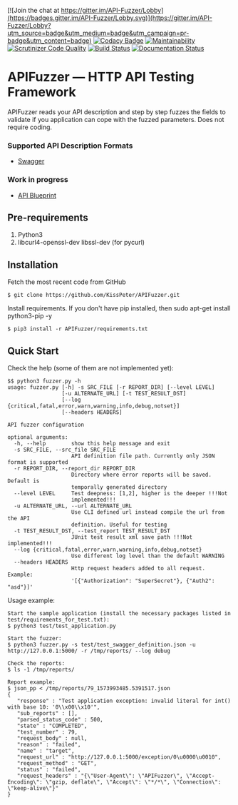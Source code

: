 [![Join the chat at https://gitter.im/API-Fuzzer/Lobby](https://badges.gitter.im/API-Fuzzer/Lobby.svg)](https://gitter.im/API-Fuzzer/Lobby?utm_source=badge&utm_medium=badge&utm_campaign=pr-badge&utm_content=badge)
[![Codacy Badge](https://api.codacy.com/project/badge/Grade/eab6434d9bd742e3880d8f589a9cc0a6)](https://www.codacy.com/app/KissPeter/APIFuzzer?utm_source=github.com&utm_medium=referral&utm_content=KissPeter/APIFuzzer&utm_campaign=badger)
[![Maintainability](https://api.codeclimate.com/v1/badges/bfc9bda00deb5002b665/maintainability)](https://codeclimate.com/github/KissPeter/APIFuzzer/maintainability)
[![Scrutinizer Code Quality](https://scrutinizer-ci.com/g/KissPeter/APIFuzzer/badges/quality-score.png?b=master)](https://scrutinizer-ci.com/g/KissPeter/APIFuzzer/?branch=master)
[![Build Status](https://travis-ci.org/KissPeter/APIFuzzer.svg?branch=master)](https://travis-ci.org/KissPeter/APIFuzzer)
[![Documentation Status](https://readthedocs.org/projects/apifuzzer/badge/?version=latest)](https://apifuzzer.readthedocs.io/)

# APIFuzzer — HTTP API Testing Framework


APIFuzzer reads your API description and step by step fuzzes the fields to validate 
if you application can cope with the fuzzed parameters. Does not require coding.

### Supported API Description Formats

- [Swagger][]

### Work in progress
- [API Blueprint][]

## Pre-requirements
1. Python3
2. libcurl4-openssl-dev libssl-dev (for pycurl)

## Installation

Fetch the most recent code from GitHub
```
$ git clone https://github.com/KissPeter/APIFuzzer.git
```
Install requirements. If you don't have pip installed, then sudo apt-get install python3-pip -y 
```
$ pip3 install -r APIFuzzer/requirements.txt
```

## Quick Start
Check the help (some of them are not implemented yet):
```
$$ python3 fuzzer.py -h
usage: fuzzer.py [-h] -s SRC_FILE [-r REPORT_DIR] [--level LEVEL]
                 [-u ALTERNATE_URL] [-t TEST_RESULT_DST]
                 [--log {critical,fatal,error,warn,warning,info,debug,notset}]
                 [--headers HEADERS]

API fuzzer configuration

optional arguments:
  -h, --help        show this help message and exit
  -s SRC_FILE, --src_file SRC_FILE
                    API definition file path. Currently only JSON format is supported
  -r REPORT_DIR, --report_dir REPORT_DIR
                    Directory where error reports will be saved. Default is
                    temporally generated directory
  --level LEVEL     Test deepness: [1,2], higher is the deeper !!!Not
                    implemented!!!
  -u ALTERNATE_URL, --url ALTERNATE_URL
                    Use CLI defined url instead compile the url from the API
                    definition. Useful for testing
  -t TEST_RESULT_DST, --test_report TEST_RESULT_DST
                    JUnit test result xml save path !!!Not implemented!!!
  --log {critical,fatal,error,warn,warning,info,debug,notset}
                    Use different log level than the default WARNING
  --headers HEADERS
                    Http request headers added to all request. Example:
                    '[{"Authorization": "SuperSecret"}, {"Auth2": "asd"}]'

```

Usage example:

```
Start the sample application (install the necessary packages listed in test/requirements_for_test.txt):
$ python3 test/test_application.py

Start the fuzzer:
$ python3 fuzzer.py -s test/test_swagger_definition.json -u http://127.0.0.1:5000/ -r /tmp/reports/ --log debug 

Check the reports:
$ ls -1 /tmp/reports/

Report example:
$ json_pp < /tmp/reports/79_1573993485.5391517.json
{
   "response" : "Test application exception: invalid literal for int() with base 10: '0\\x00\\x10'",
   "sub_reports" : [],
   "parsed_status_code" : 500,
   "state" : "COMPLETED",
   "test_number" : 79,
   "request_body" : null,
   "reason" : "failed",
   "name" : "target",
   "request_url" : "http://127.0.0.1:5000/exception/0\u0000\u0010",
   "request_method" : "GET",
   "status" : "failed",
   "request_headers" : "{\"User-Agent\": \"APIFuzzer\", \"Accept-Encoding\": \"gzip, deflate\", \"Accept\": \"*/*\", \"Connection\": \"keep-alive\"}"
}
```

[API Blueprint]: https://apiblueprint.org/
[Swagger]: http://swagger.io/
